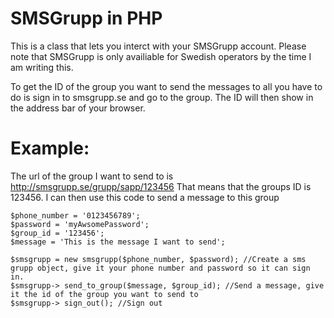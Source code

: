 SMSGrupp in PHP
================
This is a class that lets you interct with your SMSGrupp account.
Please note that SMSGrupp is only availiable for Swedish operators by the time I am writing this.

To get the ID of the group you want to send the messages to all you have to do is sign in to smsgrupp.se and go to the group. The ID will then show in the address bar of your browser.


Example:
================
The url of the group I want to send to is http://smsgrupp.se/grupp/sapp/123456
That means that the groups ID is 123456. I can then use this code to send a message to this group

	$phone_number = '0123456789';
	$password = 'myAwsomePassword';
	$group_id = '123456';
	$message = 'This is the message I want to send';	
	
	$smsgrupp = new smsgrupp($phone_number, $password); //Create a sms grupp object, give it your phone number and password so it can sign in.
	$smsgrupp-> send_to_group($message, $group_id); //Send a message, give it the id of the group you want to send to
	$smsgrupp-> sign_out(); //Sign out